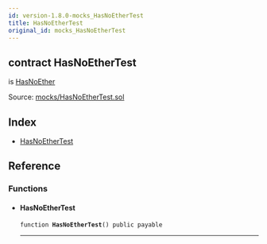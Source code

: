 ```yaml
---
id: version-1.8.0-mocks_HasNoEtherTest
title: HasNoEtherTest
original_id: mocks_HasNoEtherTest
---
```


<div class="contract-doc"><div class="contract"><h2 class="contract-header"><span class="contract-kind">contract</span> HasNoEtherTest</h2><p class="base-contracts"><span>is</span> <a href="ownership_HasNoEther.html">HasNoEther</a></p><div class="source">Source: <a href="https://github.com/OpenZeppelin/zeppelin-solidity/blob/v1.8.0/contracts/mocks/HasNoEtherTest.sol" target="_blank">mocks/HasNoEtherTest.sol</a></div></div><div class="index"><h2>Index</h2><ul><li><a href="mocks_HasNoEtherTest.html#HasNoEtherTest">HasNoEtherTest</a></li></ul></div><div class="reference"><h2>Reference</h2><div class="functions"><h3>Functions</h3><ul><li><div class="item function"><span id="HasNoEtherTest" class="anchor-marker"></span><h4 class="name">HasNoEtherTest</h4><div class="body"><code class="signature">function <strong>HasNoEtherTest</strong><span>() </span><span>public </span><span>payable </span></code><hr/></div></div></li></ul></div></div></div>
